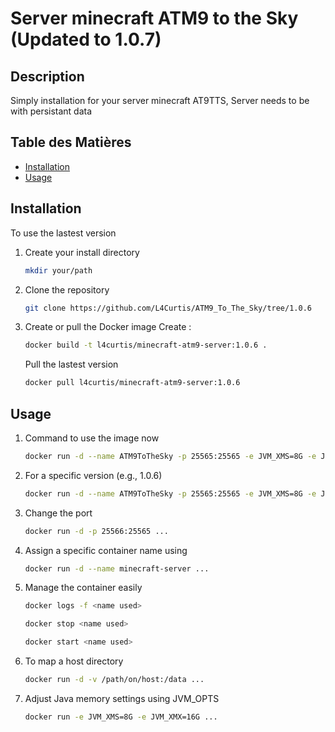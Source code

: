 # Server minecraft ATM9 to the Sky (Updated to 1.0.7)

## Description

Simply installation for your server minecraft AT9TTS,
Server needs to be with persistant data

## Table des Matières

- [Installation](#installation)
- [Usage](#usage)

## Installation

To use the lastest version

1. Create your install directory
   ```bash
   mkdir your/path
   ```
2. Clone the repository
   ```bash
   git clone https://github.com/L4Curtis/ATM9_To_The_Sky/tree/1.0.6
   ```
3. Create or pull the Docker image
   Create :
   ```bash
   docker build -t l4curtis/minecraft-atm9-server:1.0.6 .
   ```
   Pull the lastest version
   ```bash
   docker pull l4curtis/minecraft-atm9-server:1.0.6
   ```

## Usage

1. Command to use the image now
   ```bash
   docker run -d --name ATM9ToTheSky -p 25565:25565 -e JVM_XMS=8G -e JVM_XMX=16G -e MOTD="ATM9 To The Sky" l4curtis/minecraft-atm9-server:1.0.6
   ```
2. For a specific version (e.g., 1.0.6)
   ```bash
   docker run -d --name ATM9ToTheSky -p 25565:25565 -e JVM_XMS=8G -e JVM_XMX=16G -e MOTD="ATM9 To The Sky" l4curtis/minecraft-atm9-server:1.0.6
   ```
3. Change the port
   ```bash
   docker run -d -p 25566:25565 ...
   ```
4. Assign a specific container name using
   ```bash
   docker run -d --name minecraft-server ...
   ```
5. Manage the container easily
   ```bash
   docker logs -f <name used>
   ```
   ```bash
   docker stop <name used>
   ```
   ```bash
   docker start <name used>
   ```
6. To map a host directory
   ```bash
   docker run -d -v /path/on/host:/data ...
   ```
7. Adjust Java memory settings using JVM_OPTS
   ```bash
   docker run -e JVM_XMS=8G -e JVM_XMX=16G ...
   ```
